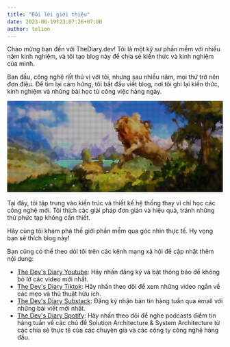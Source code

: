 ```yaml
---
title: "Đôi lời giới thiệu"
date: 2023-06-19T23:07:26+07:00
author: telion
---
```


Chào mừng bạn đến với TheDiary.dev! Tôi là một kỹ sư phần mềm với nhiều năm kinh nghiệm, và tôi tạo blog này để chia sẻ kiến thức và kinh nghiệm của mình.

Ban đầu, công nghệ rất thú vị với tôi, nhưng sau nhiều năm, mọi thứ trở nên đơn điệu. Để tìm lại cảm hứng, tôi bắt đầu viết blog, nơi tôi ghi lại kiến thức, kinh nghiệm và những bài học từ công việc hàng ngày.

![TheDiary.dev](telion-dream.png)

Tại đây, tôi tập trung vào kiến trúc và thiết kế hệ thống thay vì chỉ học các công nghệ mới. Tôi thích các giải pháp đơn giản và hiệu quả, tránh những thứ phức tạp không cần thiết.

Hãy cùng tôi khám phá thế giới phần mềm qua góc nhìn thực tế. Hy vọng bạn sẽ thích blog này!

Bạn cũng có thể theo dõi tôi trên các kênh mạng xã hội để cập nhật thêm nội dung:

- [The Dev's Diary Youtube](https://www.youtube.com/@thedevsdiary): Hãy nhấn đăng ký và bật thông báo để không bỏ lỡ các video mới nhất.
- [The Dev's Diary Tiktok](https://tiktok.com/@thedevsdiary): Hãy nhấn theo dõi để xem những video ngắn về các mẹo và thủ thuật hữu ích.
- [The Dev's Diary Substack](https://thedevsdiary.substack.com): Đăng ký nhận bản tin hàng tuần qua email với những bài viết mới nhất.
- [The Dev's Diary Spotify](https://open.spotify.com/show/3JGYNMabQDJDacJfXiqFg1): Hãy nhấn theo dõi để nghe podcasts điểm tin hàng tuần về các chủ đề Solution Architecture & System Architecture từ các chia sẻ thực tế của các chuyên gia và các công ty công nghệ hàng đầu.
